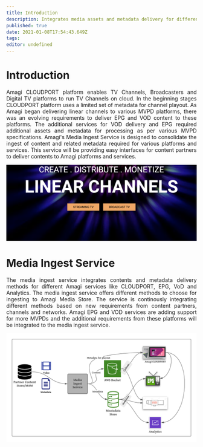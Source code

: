 ```yaml
---
title: Introduction
description: Integrates media assets and metadata delivery for different Amagi services like CLOUDPORT, EPG, VoD and Analytics
published: true
date: 2021-01-08T17:54:43.649Z
tags: 
editor: undefined
---
```


# Introduction
<p align="justify">
Amagi CLOUDPORT platform enables TV Channels, Broadcasters and Digital TV platforms to run TV Channels on cloud. In the beginning stages CLOUDPORT platform uses a limited set of metadata for channel playout. As Amagi began delivering linear channels to various MVPD platforms, there was an evolving requirements to deliver EPG and VOD content to these platforms. The additional services for VOD delivery and EPG required additional assets and metadata for processing as per various MVPD specifications. Amagi's Media Ingest Service is designed to consolidate the ingest of content and related metadata required for various platforms and services. This service will be providing easy interfaces for content partners to deliver contents to Amagi platforms and services.
</p>


![Amagi Metadata Services](/amagi-linear-channels.png)


# Media Ingest Service

<p align="justify">
The media ingest service integrates contents and metadata delivery methods for different Amagi services like CLOUDPORT, EPG, VoD and Analytics. The media ingest service offers different methods to choose for ingesting to Amagi Media Store. The service is continously integrating different methods based on new requirements from content partners, channels and networks. Amagi EPG and VOD services are adding support for more MVPDs and the additional requirements from these platforms will be integrated to the media ingest service.
</p>


![Amagi Metadata Services](/media-ingest.png)